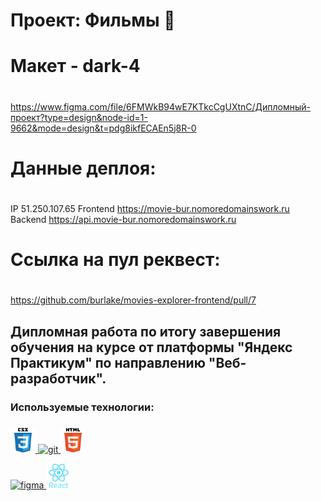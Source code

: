 # Проект: Фильмы 🎥

# Макет - dark-4 <h1>
https://www.figma.com/file/6FMWkB94wE7KTkcCgUXtnC/Дипломный-проект?type=design&node-id=1-9662&mode=design&t=pdg8ikfECAEn5j8R-0

# Данные деплоя: <h1>
IP  51.250.107.65
Frontend  https://movie-bur.nomoredomainswork.ru
Backend  https://api.movie-bur.nomoredomainswork.ru

# Ссылка на пул реквест:  <h1>
https://github.com/burlake/movies-explorer-frontend/pull/7


## Дипломная работа по итогу завершения обучения на курсе от платформы "Яндекс Практикум" по направлению "Веб-разработчик".</h2>
### Используемые технологии:<h3>
<p align="left"> <a href="https://www.w3schools.com/css/" target="_blank" rel="noreferrer"> <img src="https://raw.githubusercontent.com/devicons/devicon/master/icons/css3/css3-original-wordmark.svg" alt="css3" width="40" height="40"/> </a> <a href="https://git-scm.com/" target="_blank" rel="noreferrer"> <img src="https://www.vectorlogo.zone/logos/git-scm/git-scm-icon.svg" alt="git" width="40" height="40"/> </a> <a href="https://www.w3.org/html/" target="_blank" rel="noreferrer"> <img src="https://raw.githubusercontent.com/devicons/devicon/master/icons/html5/html5-original-wordmark.svg" alt="html5" width="40" height="40"/> </a> </p>
<p align="left"> <a href="https://www.figma.com/" target="_blank" rel="noreferrer"> <img src="https://www.vectorlogo.zone/logos/figma/figma-icon.svg" alt="figma" width="40" height="40"/> </a>
<a href="https://reactjs.org/"><img src="https://raw.githubusercontent.com/devicons/devicon/master/icons/react/react-original-wordmark.svg" height="40px" width="40px" /></a>
</p>
